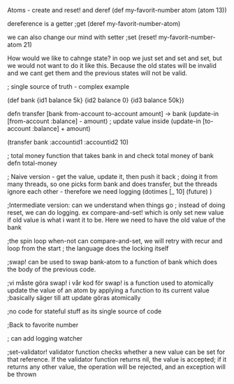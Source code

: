 
Atoms - create and reset! and deref
(def my-favorit-number atom (atom 13))

dereference is a getter ;get
(deref my-favorit-number-atom)

we can also change our mind with setter ;set
(reset! my-favorit-number-atom 21)

How would we like to cahnge state?
in oop we just set and set and set, but we would not want to do it like this. Because the old states will be invalid and we cant get them and the previous states will not be valid. 

; single source of truth  - complex example

(def bank {id1 balance 5k} {id2 balance 0} {id3 balance 50k})

defn transfer
[bank from-account to-account amount]
-> bank
	(update-in [from-account :balance] - amount) ; update value inside
	(update-in [to-account :balance] + amount)

(transfer bank :accountid1 :accountid2 10)

; total money
function that takes bank in and check total money of bank defn total-money

; Naive version - get the value, update it, then push it back
; doing it from many threads, so one picks form bank and does transfer, but the threads ignore each other - therefore we need logging
(dotimes [_ 10]
	(future)
)

;Intermediate version: can we understand when things go 
; instead of doing reset, we can do logging. ex compare-and-set! which is only set new value if old value is what i want it to be. Here we need to have the old value of the bank

;the spin loop when-not can compare-and-set, we will retry with recur and loop from the start
; the language does the locking itself

;swap! can be used to swap bank-atom to a function of bank which does the body of the previous code.

;vi måste göra swap! i vår kod för swap! is a function used to atomically update the value of an atom by applying a function to its current value
;basically säger till att update göras atomically

;no code for stateful stuff as its single source of code


;Back to favorite number

; can add logging watcher

;set-validator! validator function checks whether a new value can be set for that reference. If the validator function returns nil, the value is accepted; if it returns any other value, the operation will be rejected, and an exception will be thrown